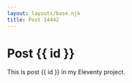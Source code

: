 ```yaml
---
layout: layouts/base.njk
title: Post 14442
---
```


# Post {{ id }}

This is post {{ id }} in my Eleventy project.
